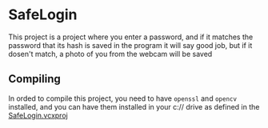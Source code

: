 # SafeLogin

This project is a project where you enter a password,
and if it matches the password that its hash is saved in the program it will say good job,
but if it dosen't match, a photo of you from the webcam will be saved

## Compiling

In orded to compile this project, you need to have `openssl` and `opencv` installed,
and you can have them installed in your c:// drive as defined in the [SafeLogin.vcxproj](SafeLogin/SafeLogin.vcxproj)
